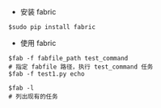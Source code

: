 - 安装 fabric

```
$sudo pip install fabric
```

- 使用 fabric

```
$fab -f fabfile_path test_command
# 指定 fabfile 路径，执行 test_command 任务
$fab -f test1.py echo

$fab -l
# 列出现有的任务
```